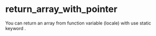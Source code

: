 # return_array_with_pointer
You can return an array from function variable (locale) with use static keyword .
